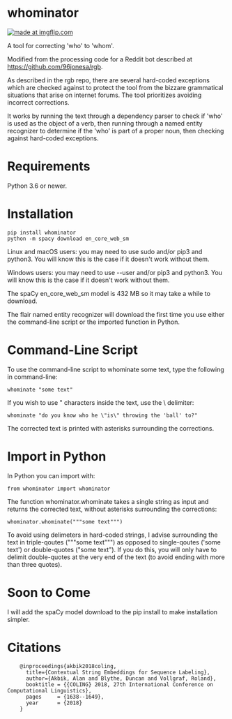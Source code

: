 # whominator

<a href="https://imgflip.com/i/4ahyja"><img src="https://i.imgflip.com/4ahyja.jpg" title="made at imgflip.com"/></a><div>

A tool for correcting 'who' to 'whom'.

Modified from the processing code for a Reddit bot described at https://github.com/96jonesa/rgb.

As described in the rgb repo, there are several hard-coded exceptions which are checked against to protect the tool from the bizzare grammatical situations that arise on internet forums. The tool prioritizes avoiding incorrect corrections.

It works by running the text through a dependency parser to check if 'who' is used as the object of a verb, then running through a named entity recognizer to determine if the 'who' is part of a proper noun, then checking against hard-coded exceptions.

# Requirements

Python 3.6 or newer.

# Installation

    pip install whominator
    python -m spacy download en_core_web_sm
    
Linux and macOS users: you may need to use sudo and/or pip3 and python3. You will know this is the case if it doesn't work without them.

Windows users: you may need to use --user and/or pip3 and python3. You will know this is the case if it doesn't work without them.

The spaCy en_core_web_sm model is 432 MB so it may take a while to download.

The flair named entity recognizer will download the first time you use either the command-line script or the imported function in Python.
    
# Command-Line Script

To use the command-line script to whominate some text, type the following in command-line:

    whominate "some text"
    
If you wish to use " characters inside the text, use the \ delimiter:

    whominate "do you know who he \"is\" throwing the 'ball' to?"
    
The corrected text is printed with asterisks surrounding the corrections.

# Import in Python

In Python you can import with:

    from whominator import whominator
    
The function whominator.whominate takes a single string as input and returns the corrected text, without asterisks surrounding the corrections:

    whominator.whominate("""some text""")
    
To avoid using delimeters in hard-coded strings, I advise surrounding the text in triple-qoutes ("""some text""") as opposed to single-qoutes ('some text') or double-quotes ("some text"). If you do this, you will only have to delimit double-quotes at the very end of the text (to avoid ending with more than three quotes).

# Soon to Come

I will add the spaCy model download to the pip install to make installation simpler.

# Citations

        @inproceedings{akbik2018coling,
          title={Contextual String Embeddings for Sequence Labeling},
          author={Akbik, Alan and Blythe, Duncan and Vollgraf, Roland},
          booktitle = {{COLING} 2018, 27th International Conference on Computational Linguistics},
          pages     = {1638--1649},
          year      = {2018}
        }
